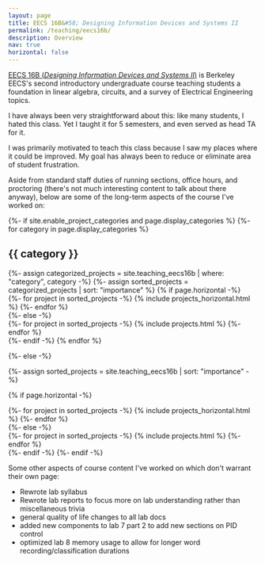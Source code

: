 ```yaml
---
layout: page
title: EECS 16B&#58; Designing Information Devices and Systems II
permalink: /teaching/eecs16b/
description: Overview
nav: true
horizontal: false
---
```


[EECS 16B (*Designing Information Devices and Systems II*)](https://inst.eecs.berkeley.edu/~ee16b/sp23/) is Berkeley EECS's second introductory undergraduate course teaching students a foundation in linear algebra, circuits, and a survey of Electrical Engineering topics.

I have always been very straightforward about this: like many students, I hated this class. Yet I taught it for 5 semesters, and even served as head TA for it.

I was primarily motivated to teach this class because I saw my places where it could be improved. My goal has always been to reduce or eliminate area of student frustration.

Aside from standard staff duties of running sections, office hours, and proctoring (there's not much interesting content to talk about there anyway), below are some of the long-term aspects of the course I've worked on:

<!-- pages/projects.md -->
<div class="projects">
{%- if site.enable_project_categories and page.display_categories %}
  <!-- Display categorized projects -->
  {%- for category in page.display_categories %}
  <h2 class="category">{{ category }}</h2>
  {%- assign categorized_projects = site.teaching_eecs16b | where: "category", category -%}
  {%- assign sorted_projects = categorized_projects | sort: "importance" %}
  <!-- Generate cards for each project -->
  {% if page.horizontal -%}
  <div class="container">
    <div class="row row-cols-2">
    {%- for project in sorted_projects -%}
      {% include projects_horizontal.html %}
    {%- endfor %}
    </div>
  </div>
  {%- else -%}
  <div class="grid">
    {%- for project in sorted_projects -%}
      {% include projects.html %}
    {%- endfor %}
  </div>
  {%- endif -%}
  {% endfor %}

{%- else -%}
<!-- Display projects without categories -->
  {%- assign sorted_projects = site.teaching_eecs16b | sort: "importance" -%}
  <!-- Generate cards for each project -->
  {% if page.horizontal -%}
  <div class="container">
    <div class="row row-cols-2">
    {%- for project in sorted_projects -%}
      {% include projects_horizontal.html %}
    {%- endfor %}
    </div>
  </div>
  {%- else -%}
  <div class="grid">
    {%- for project in sorted_projects -%}
      {% include projects.html %}
    {%- endfor %}
  </div>
  {%- endif -%}
{%- endif -%}
</div>

Some other aspects of course content I've worked on which don't warrant their own page:
- Rewrote lab syllabus
- Rewrote lab reports to focus more on lab understanding rather than miscellaneous trivia
- general quality of life changes to all lab docs
- added new components to lab 7 part 2 to add new sections on PID control
- optimized lab 8 memory usage to allow for longer word recording/classification durations